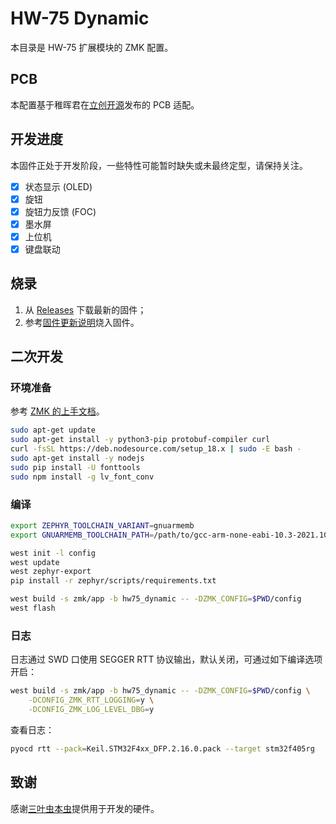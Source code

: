 HW-75 Dynamic
==========

本目录是 HW-75 扩展模块的 ZMK 配置。

## PCB

本配置基于稚晖君在[立创开源](https://oshwhub.com/pengzhihui/b11afae464c54a3e8d0f77e1f92dc7b7)发布的 PCB 适配。

## 开发进度

本固件正处于开发阶段，一些特性可能暂时缺失或未最终定型，请保持关注。

- [x] 状态显示 (OLED)
- [x] 旋钮
- [x] 旋钮力反馈 (FOC)
- [x] 墨水屏
- [x] 上位机
- [x] 键盘联动

## 烧录

1. 从 [Releases](https://github.com/xingrz/zmk-config_helloword_hw-75/releases/latest) 下载最新的固件；
2. 参考[固件更新说明](https://github.com/xingrz/zmk-config_helloword_hw-75/wiki/%E5%9B%BA%E4%BB%B6%E6%9B%B4%E6%96%B0-(%E6%89%A9%E5%B1%95))烧入固件。

## 二次开发

### 环境准备

参考 [ZMK 的上手文档](https://zmk.dev/docs/development/setup#prerequisites)。

```sh
sudo apt-get update
sudo apt-get install -y python3-pip protobuf-compiler curl
curl -fsSL https://deb.nodesource.com/setup_18.x | sudo -E bash -
sudo apt-get install -y nodejs
sudo pip install -U fonttools
sudo npm install -g lv_font_conv
```

### 编译

```sh
export ZEPHYR_TOOLCHAIN_VARIANT=gnuarmemb
export GNUARMEMB_TOOLCHAIN_PATH=/path/to/gcc-arm-none-eabi-10.3-2021.10

west init -l config
west update
west zephyr-export
pip install -r zephyr/scripts/requirements.txt

west build -s zmk/app -b hw75_dynamic -- -DZMK_CONFIG=$PWD/config
west flash
```

### 日志

日志通过 SWD 口使用 SEGGER RTT 协议输出，默认关闭，可通过如下编译选项开启：

```sh
west build -s zmk/app -b hw75_dynamic -- -DZMK_CONFIG=$PWD/config \
    -DCONFIG_ZMK_RTT_LOGGING=y \
    -DCONFIG_ZMK_LOG_LEVEL_DBG=y
```

查看日志：

```sh
pyocd rtt --pack=Keil.STM32F4xx_DFP.2.16.0.pack --target stm32f405rg
```

## 致谢

感谢[三叶虫本虫](https://space.bilibili.com/21972064)提供用于开发的硬件。
